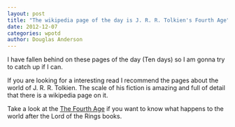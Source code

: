 ```yaml
---
layout: post
title: "The wikipedia page of the day is J. R. R. Tolkien's Fourth Age"
date: 2012-12-07
categories: wpotd
author: Douglas Anderson
---
```


I have fallen behind on these pages of the day (Ten days) so I am gonna try to
catch up if I can.

If you are looking for a interesting read I recommend the pages about the world
of J. R. R. Tolkien. The scale of his fiction is amazing and full of detail that
there is a wikipedia page on it.

Take a look at the [The Fourth Age](http://en.wikipedia.org/wiki/Fourth_Age) if
you want to know what happens to the world after the Lord of the Rings books.
